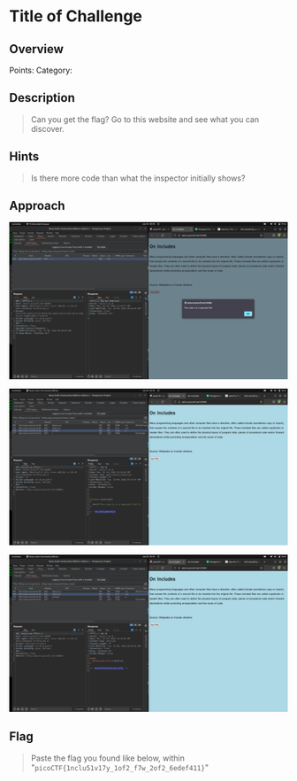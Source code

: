 # Title of Challenge

## Overview
Points: 
Category:

## Description
> Can you get the flag? Go to this website and see what you can discover.

## Hints
> Is there more code than what the inspector initially shows?

## Approach
> 

![](https://github.com/Akhilstaar/HackIT_22/blob/main/Assignment_2/NIKHIL%20MEENA%20ASSIGNMENT%202/Assets/Screenshot%20from%202022-06-20%2020-48-54.png)

![](https://github.com/Akhilstaar/HackIT_22/blob/main/Assignment_2/NIKHIL%20MEENA%20ASSIGNMENT%202/Assets/Screenshot%20from%202022-06-20%2020-50-08.png)

![](https://github.com/Akhilstaar/HackIT_22/blob/main/Assignment_2/NIKHIL%20MEENA%20ASSIGNMENT%202/Assets/Screenshot%20from%202022-06-20%2020-50-37.png)

## Flag
> Paste the flag you found like below, within "`picoCTF{1nclu51v17y_1of2_f7w_2of2_6edef411}`"

